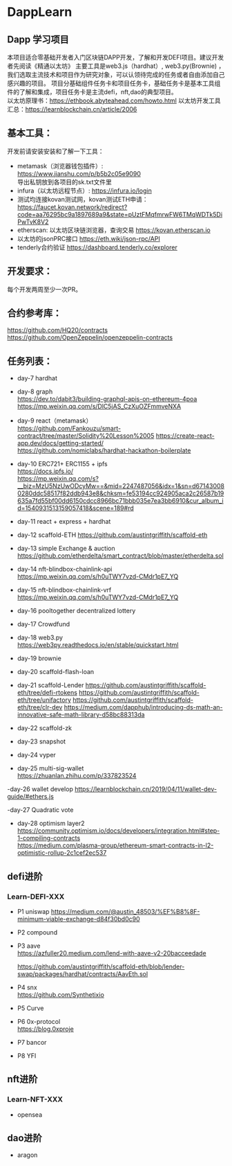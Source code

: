 # DappLearn
  ## Dapp 学习项目
  本项目适合零基础开发者入门区块链DAPP开发，了解和开发DEFI项目。建议开发者先阅读《精通以太坊》
  主要工具是web3.js（hardhat）, web3.py(Brownie) ，我们选取主流技术和项目作为研究对象，可以认领待完成的任务或者自由添加自己感兴趣的项目。
  项目分基础组件任务卡和项目任务卡，基础任务卡是基本工具组件的了解和集成，项目任务卡是主流defi，nft,dao的典型项目。  
  以太坊原理书：https://ethbook.abyteahead.com/howto.html
  以太坊开发工具汇总：https://learnblockchain.cn/article/2006 
 
 ## 基本工具：
 开发前请安装安装和了解一下工具：     
  - metamask（浏览器钱包插件）: https://www.jianshu.com/p/b5b2c05e9090  
  导出私钥放到各项目的sk.txt文件里  
  - infura（以太坊远程节点）: https://infura.io/login   
  - 测试均连接kovan测试网，kovan测试ETH申请：   
  https://faucet.kovan.network/redirect?code=aa76295bc9a1897689a9&state=pUztFMqfmrwFW6TMqWDTk5DiPwTvK8V2
  - etherscan: 以太坊区块链浏览器，查询交易
  https://kovan.etherscan.io
  - 以太坊的jsonPRC接口
  https://eth.wiki/json-rpc/API  
  - tenderly合约验证
  https://dashboard.tenderly.co/explorer
 
  ## 开发要求：
  每个开发两周至少一次PR。
 
 ## 合约参考库：
 https://github.com/HQ20/contracts    
 https://github.com/OpenZeppelin/openzeppelin-contracts 
   
 ##  任务列表：
  - day-7 hardhat         
  - day-8 graph      
     https://dev.to/dabit3/building-graphql-apis-on-ethereum-4poa 
     https://mp.weixin.qq.com/s/DlC5jAS_CzXuOZFmmveNXA      
  - day-9 react（metamask）   
       https://github.com/Fankouzu/smart-contract/tree/master/Solidity%20Lesson%2005 
       https://create-react-app.dev/docs/getting-started/  
       https://github.com/nomiclabs/hardhat-hackathon-boilerplate      
  - day-10  ERC721+ ERC1155 + ipfs    
    https://docs.ipfs.io/   
    https://mp.weixin.qq.com/s?__biz=MzU5NzUwODcyMw==&mid=2247487056&idx=1&sn=d671430080280ddc58517f82ddb943e8&chksm=fe53194cc924905aca2c26587b19635a7fd55bf00dd6150cdcc8966bc71bbb035e7ea3bb6910&cur_album_id=1540931513159057418&scene=189#rd
     
  - day-11 react + express + hardhat  
     
  - day-12 scaffold-ETH
    https://github.com/austintgriffith/scaffold-eth  
  
  - day-13 simple Exchange & auction    
    https://github.com/etherdelta/smart_contract/blob/master/etherdelta.sol       
 
  - day-14 nft-blindbox-chainlink-api    
     https://mp.weixin.qq.com/s/h0uTWY7vzd-CMdr1pE7_YQ
  
  - day-15 nft-blindbox-chainlink-vrf    
       https://mp.weixin.qq.com/s/h0uTWY7vzd-CMdr1pE7_YQ
          
  - day-16 pooltogether
      decentralized lottery
      
  - day-17 Crowdfund    
   
  - day-18 web3.py   
     https://web3py.readthedocs.io/en/stable/quickstart.html
     
  - day-19 brownie
  
  - day-20 scaffold-flash-loan
 
  - day-21 scaffold-Lender
      https://github.com/austintgriffith/scaffold-eth/tree/defi-rtokens
      https://github.com/austintgriffith/scaffold-eth/tree/unifactory
      https://github.com/austintgriffith/scaffold-eth/tree/clr-dev
      https://medium.com/dapphub/introducing-ds-math-an-innovative-safe-math-library-d58bc88313da
  - day-22 scaffold-zk
  
  - day-23 snapshot
  
  - day-24 vyper
  
  - day-25 multi-sig-wallet  
  https://zhuanlan.zhihu.com/p/337823524  
  
  -day-26 wallet develop
  https://learnblockchain.cn/2019/04/11/wallet-dev-guide/#ethers.js  
  

  
 -day-27 Quadratic vote
 
 
 - day-28 optimism layer2  
       https://community.optimism.io/docs/developers/integration.html#step-1-compiling-contracts    
       https://medium.com/plasma-group/ethereum-smart-contracts-in-l2-optimistic-rollup-2c1cef2ec537
   
 
 
 
 ##  defi进阶
  ### Learn-DEFI-XXX   
  - P1 uniswap 
    https://medium.com/@austin_48503/%EF%B8%8F-minimum-viable-exchange-d84f30bd0c90
    
  
  - P2 compound  
  
  - P3 aave  
     https://azfuller20.medium.com/lend-with-aave-v2-20bacceedade
     
     https://github.com/austintgriffith/scaffold-eth/blob/lender-swap/packages/hardhat/contracts/AavEth.sol
  
  - P4 snx   
    https://github.com/Synthetixio  
  - P5 Curve
  
  - P6 0x-protocol     
    https://blog.0xproje 
    
    
  - P7 bancor  
  
  - P8 YFI    
 ##  nft进阶
 
 ### Learn-NFT-XXX   
 - opensea
  
  
 ## dao进阶  
 - aragon